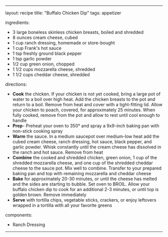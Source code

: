---

layout: recipe
title: "Buffalo Chicken Dip"
tags: appetizer

ingredients:
- 3 large boneless skinless chicken breasts, boiled and shredded
- 8 ounces cream cheese, cubed
- 1 cup ranch dressing, homemade or store-bought
- 1 cup Frank's hot sauce
- 1 tsp freshly ground black pepper
- 1 tsp garlic powder
- 1/2 cup green onion, chopped
- 1 1/2 cups mozzarella cheese, shredded
- 1 1/2 cups cheddar cheese, shredded

directions:
- **Cook** the chicken. If your chicken is not yet cooked, bring a large pot of water to a boil over high heat. Add the chicken breasts to the pot and return to a boil. Remove from heat and cover with a tight-fitting lid. Allow your chicken to poach, covered, for approximately 25 minutes. When fully cooked, remove from the pot and allow to rest until cool enough to handle
- **Prep**- Preheat your oven to 350° and spray a 9x9-inch baking pan with non-stick cooking spray
- **Warm** the sauce. In a medium saucepot over medium-low heat add the cubed cream cheese, ranch dressing, hot sauce, black pepper, and garlic powder. Whisk constantly until the cream cheese has dissolved in the ranch and hot sauce. Remove from heat
- **Combine** the cooked and shredded chicken, green onion, 1 cup of the shredded mozzarella cheese, and one cup of the shredded cheddar cheese to the sauce pot. Mix well to combine. Transfer to your prepared baking pan and top with remaining mozzarella and cheddar cheese
- **Bake** for approximately 20-30 minutes, or until the cheese has melted and the sides are starting to bubble. Set oven to BROIL. Allow your buffalo chicken dip to cook for an additional 2-3 minutes, or until top is golden brown. Remove immediately
- **Serve** with tortilla chips, vegetable sticks, crackers, or enjoy leftovers wrapped in a tortilla with all your favorite greens

components:
- Ranch Dressing

---